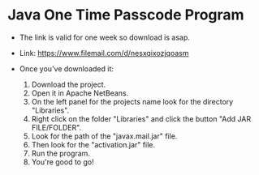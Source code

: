﻿# Java One Time Passcode Program

- The link is valid for one week so download is asap.

- Link: https://www.filemail.com/d/nesxqixozjqoasm

- Once you've downloaded it:
  1. Download the project.
  2. Open it in Apache NetBeans.
  3. On the left panel for the projects name look for the directory "Libraries".
  4. Right click on the folder "Libraries" and click the button "Add JAR FILE/FOLDER".
  5. Look for the path of the "javax.mail.jar" file.
  6. Then look for the "activation.jar" file.
  7. Run the program.
  8. You're good to go!
